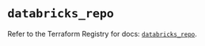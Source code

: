 # `databricks_repo`

Refer to the Terraform Registry for docs: [`databricks_repo`](https://registry.terraform.io/providers/databricks/databricks/1.55.0/docs/resources/repo).
